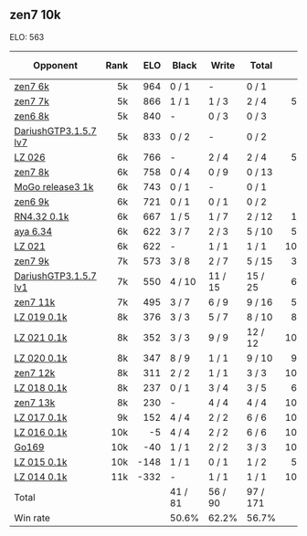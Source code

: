 ## zen7 10k ##

ELO: 563

Opponent | Rank | ELO | Black | Write | Total | Win rate
---------|-----:|----:|-------|-------|-------|-------:
[zen7 6k](zen7%206k.md) | 5k | 964 | 0 / 1 | - | 0 / 1 | 0.0%
[zen7 7k](zen7%207k.md) | 5k | 866 | 1 / 1 | 1 / 3 | 2 / 4 | 50.0%
[zen6 8k](zen6%208k.md) | 5k | 840 | - | 0 / 3 | 0 / 3 | 0.0%
[DariushGTP3.1.5.7 lv7](DariushGTP3.1.5.7%20lv7.md) | 5k | 833 | 0 / 2 | - | 0 / 2 | 0.0%
[LZ 026](LZ%20026.md) | 6k | 766 | - | 2 / 4 | 2 / 4 | 50.0%
[zen7 8k](zen7%208k.md) | 6k | 758 | 0 / 4 | 0 / 9 | 0 / 13 | 0.0%
[MoGo release3 1k](MoGo%20release3%201k.md) | 6k | 743 | 0 / 1 | - | 0 / 1 | 0.0%
[zen6 9k](zen6%209k.md) | 6k | 721 | 0 / 1 | 0 / 1 | 0 / 2 | 0.0%
[RN4.32 0.1k](RN4.32%200.1k.md) | 6k | 667 | 1 / 5 | 1 / 7 | 2 / 12 | 16.7%
[aya 6.34](aya%206.34.md) | 6k | 622 | 3 / 7 | 2 / 3 | 5 / 10 | 50.0%
[LZ 021](LZ%20021.md) | 6k | 622 | - | 1 / 1 | 1 / 1 | 100.0%
[zen7 9k](zen7%209k.md) | 7k | 573 | 3 / 8 | 2 / 7 | 5 / 15 | 33.3%
[DariushGTP3.1.5.7 lv1](DariushGTP3.1.5.7%20lv1.md) | 7k | 550 | 4 / 10 | 11 / 15 | 15 / 25 | 60.0%
[zen7 11k](zen7%2011k.md) | 7k | 495 | 3 / 7 | 6 / 9 | 9 / 16 | 56.3%
[LZ 019 0.1k](LZ%20019%200.1k.md) | 8k | 376 | 3 / 3 | 5 / 7 | 8 / 10 | 80.0%
[LZ 021 0.1k](LZ%20021%200.1k.md) | 8k | 352 | 3 / 3 | 9 / 9 | 12 / 12 | 100.0%
[LZ 020 0.1k](LZ%20020%200.1k.md) | 8k | 347 | 8 / 9 | 1 / 1 | 9 / 10 | 90.0%
[zen7 12k](zen7%2012k.md) | 8k | 311 | 2 / 2 | 1 / 1 | 3 / 3 | 100.0%
[LZ 018 0.1k](LZ%20018%200.1k.md) | 8k | 237 | 0 / 1 | 3 / 4 | 3 / 5 | 60.0%
[zen7 13k](zen7%2013k.md) | 8k | 230 | - | 4 / 4 | 4 / 4 | 100.0%
[LZ 017 0.1k](LZ%20017%200.1k.md) | 9k | 152 | 4 / 4 | 2 / 2 | 6 / 6 | 100.0%
[LZ 016 0.1k](LZ%20016%200.1k.md) | 10k | -5 | 4 / 4 | 2 / 2 | 6 / 6 | 100.0%
[Go169](Go169.md) | 10k | -40 | 1 / 1 | 2 / 2 | 3 / 3 | 100.0%
[LZ 015 0.1k](LZ%20015%200.1k.md) | 10k | -148 | 1 / 1 | 0 / 1 | 1 / 2 | 50.0%
[LZ 014 0.1k](LZ%20014%200.1k.md) | 11k | -332 | - | 1 / 1 | 1 / 1 | 100.0%
Total | | | 41 / 81 | 56 / 90 | 97 / 171 | 
Win rate| | | 50.6% | 62.2% | 56.7% | 
